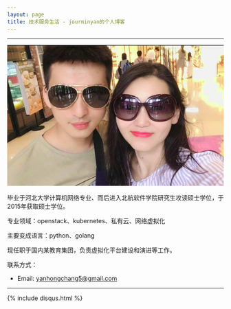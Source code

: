 ```yaml
---
layout: page
title: 技术服务生活 - jourminyan的个人博客
---
```

---

![](/images/1988-10-03-about-me/head.jpg)

毕业于河北大学计算机网络专业、而后进入北航软件学院研究生攻读硕士学位，于2015年获取硕士学位。

专业领域：openstack、kubernetes、私有云、网络虚拟化

主要变成语言：python、golang

现任职于国内某教育集团，负责虚拟化平台建设和演进等工作。

联系方式：
- Email: <yanhongchang5@gmail.com> 

---
{% include disqus.html %}
